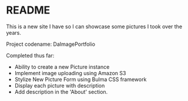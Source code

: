 # README

This is a new site I have so I can showcase some pictures I took over the years.

Project codename: DaImagePortfolio

Completed thus far:

- Ability to create a new Picture instance
- Implement image uploading using Amazon S3
- Stylize New Picture Form using Bulma CSS framework
- Display each picture with description
- Add description in the 'About' section.
